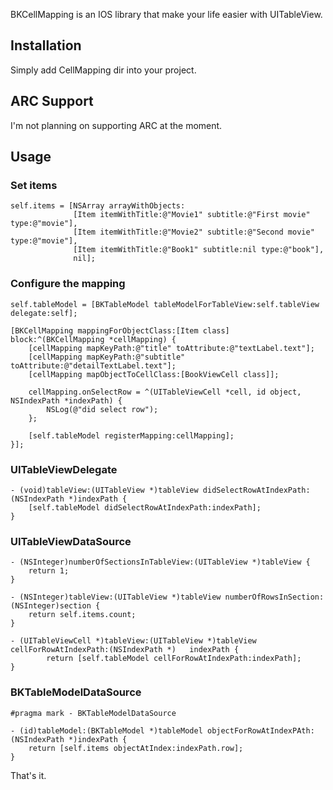 BKCellMapping is an IOS library that make your life easier with UITableView.

## Installation

Simply add CellMapping dir into your project.


## ARC Support

I'm not planning on supporting ARC at the moment.

## Usage


### Set items

    self.items = [NSArray arrayWithObjects:
                  [Item itemWithTitle:@"Movie1" subtitle:@"First movie" type:@"movie"],
                  [Item itemWithTitle:@"Movie2" subtitle:@"Second movie" type:@"movie"],
                  [Item itemWithTitle:@"Book1" subtitle:nil type:@"book"],
                  nil];

### Configure the mapping

    self.tableModel = [BKTableModel tableModelForTableView:self.tableView delegate:self];

    [BKCellMapping mappingForObjectClass:[Item class] block:^(BKCellMapping *cellMapping) {
	    [cellMapping mapKeyPath:@"title" toAttribute:@"textLabel.text"];
	    [cellMapping mapKeyPath:@"subtitle" toAttribute:@"detailTextLabel.text"];
	    [cellMapping mapObjectToCellClass:[BookViewCell class]];
	    
	    cellMapping.onSelectRow = ^(UITableViewCell *cell, id object, NSIndexPath *indexPath) {
	    	NSLog(@"did select row");
	    };
	    
	    [self.tableModel registerMapping:cellMapping];
    }];

### UITableViewDelegate

	- (void)tableView:(UITableView *)tableView didSelectRowAtIndexPath:(NSIndexPath *)indexPath {
    	[self.tableModel didSelectRowAtIndexPath:indexPath];
	}

### UITableViewDataSource

    - (NSInteger)numberOfSectionsInTableView:(UITableView *)tableView {
        return 1;
    }

    - (NSInteger)tableView:(UITableView *)tableView numberOfRowsInSection:(NSInteger)section {
        return self.items.count;
	}

	- (UITableViewCell *)tableView:(UITableView *)tableView cellForRowAtIndexPath:(NSIndexPath *)	indexPath {
    		return [self.tableModel cellForRowAtIndexPath:indexPath];
	}

### BKTableModelDataSource

	#pragma mark - BKTableModelDataSource

	- (id)tableModel:(BKTableModel *)tableModel objectForRowAtIndexPAth:(NSIndexPath *)indexPath {
    	return [self.items objectAtIndex:indexPath.row];
	}

That's it.
